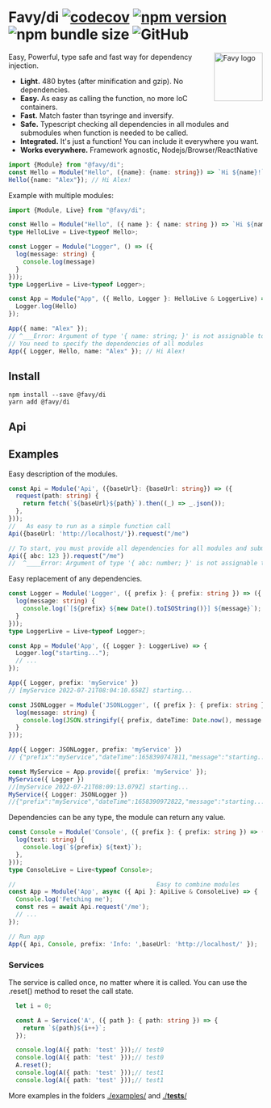 # Favy/di [![codecov](https://codecov.io/gh/favyorg/di/branch/master/graph/badge.svg?token=P42D5R2C14)](https://codecov.io/gh/favyorg/di) [![npm version](https://badge.fury.io/js/@favy%2Fdi.svg)](https://badge.fury.io/js/@favy%2Fdi) ![npm bundle size](https://img.shields.io/bundlephobia/minzip/@favy/di) ![GitHub](https://img.shields.io/github/license/favyorg/di?style=flat)

<img align="right" width="96" height="96" title="Favy logo"
     src="https://avatars.githubusercontent.com/u/101423384?s=400&u=5cf1213e9c56e3d9f2fcc6d131b80e00daf1c2bc&v=4">
Easy, Powerful, type safe and fast way for dependency injection.
- **Light.** 480 bytes (after minification and gzip). No dependencies.
- **Easy.** As easy as calling the function, no more IoC containers.
- **Fast.** Match faster than tsyringe and inversify.
- **Safe.** Typescript checking all dependencies in all modules and submodules when function is needed to be called.
- **Integrated.** It's just a function! You can include it everywhere you want.
- **Works everywhere.** Framework agnostic, Nodejs/Browser/ReactNative
```ts
import {Module} from "@favy/di";
const Hello = Module("Hello", ({name}: {name: string}) => `Hi ${name}!`);
Hello({name: "Alex"}); // Hi Alex!
```
Example with multiple modules:
```ts
import {Module, Live} from "@favy/di";

const Hello = Module("Hello", ({ name }: { name: string }) => `Hi ${name}!`);
type HelloLive = Live<typeof Hello>;

const Logger = Module("Logger", () => ({
  log(message: string) {
    console.log(message)
  }
}));
type LoggerLive = Live<typeof Logger>;

const App = Module("App", ({ Hello, Logger }: HelloLive & LoggerLive) => {
  Logger.log(Hello)
});

App({ name: "Alex" });
// ^___Error: Argument of type '{ name: string; }' is not assignable to parameter oftype 'ModuleDeps<HelloLive & LoggerLive, true>'.
// You need to specify the dependencies of all modules
App({ Logger, Hello, name: "Alex" }); // Hi Alex!

```
## Install
```
npm install --save @favy/di
yarn add @favy/di
```
## Api

## Examples

Easy description of the modules.
```ts
const Api = Module('Api', ({baseUrl}: {baseUrl: string}) => ({
  request(path: string) {
    return fetch(`${baseUrl}${path}`).then((_) => _.json());
  },
}));
//   As easy to run as a simple function call
Api({baseUrl: 'http://localhost/'}).request("/me")

// To start, you must provide all dependencies for all modules and submodules of the correct type
Api({ abc: 123 }).request("/me")
//  ^____Error: Argument of type '{ abc: number; }' is not assignable to parameter of type 'LocalDeps<{ baseUrl: string; }, true>'.

```
Easy replacement of any dependencies.
```ts
const Logger = Module('Logger', ({ prefix }: { prefix: string }) => ({
  log(message: string) {
    console.log(`[${prefix} ${new Date().toISOString()}] ${message}`);
  }
}));
type LoggerLive = Live<typeof Logger>;

const App = Module('App', ({ Logger }: LoggerLive) => {
  Logger.log("starting...");
  // ...
});

App({ Logger, prefix: 'myService' })
// [myService 2022-07-21T08:04:10.658Z] starting...

const JSONLogger = Module('JSONLogger', ({ prefix }: { prefix: string }) => ({
  log(message: string) {
    console.log(JSON.stringify({ prefix, dateTime: Date.now(), message }));
  }
}));

App({ Logger: JSONLogger, prefix: 'myService' })
// {"prefix":"myService","dateTime":1658390747811,"message":"starting..."}

const MyService = App.provide({ prefix: 'myService' });
MyService({ Logger })
//[myService 2022-07-21T08:09:13.079Z] starting...
MyService({ Logger: JSONLogger })
//{"prefix":"myService","dateTime":1658390972822,"message":"starting..."}
```
Dependencies can be any type, the module can return any value.
```ts
const Console = Module('Console', ({ prefix }: { prefix: string }) => ({
  log(text: string) {
    console.log(`${prefix} ${text}`);
  },
}));
type ConsoleLive = Live<typeof Console>;

//                                       Easy to combine modules
const App = Module('App', async ({ Api }: ApiLive & ConsoleLive) => {
  Console.log('Fetching me');
  const res = await Api.request('/me');
  // ...
});

// Run app
App({ Api, Console, prefix: 'Info: ',baseUrl: 'http://localhost/' });
```
### Services
The service is called once, no matter where it is called.
You can use the .reset() method to reset the call state.
```ts
  let i = 0;

  const A = Service('A', ({ path }: { path: string }) => {
    return `${path}${i++}`;
  });

  console.log(A({ path: 'test' }));// test0
  console.log(A({ path: 'test' }));// test0
  A.reset();
  console.log(A({ path: 'test' }));// test1
  console.log(A({ path: 'test' }));// test1
```

More examples in the folders [./examples/](https://github.com/favyorg/di/tree/master/examples) and [./__tests__/](https://github.com/favyorg/di/tree/master/__tests__)